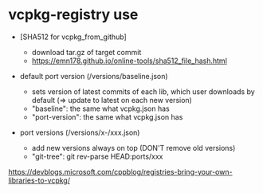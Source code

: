 # vcpkg-registry use

- [SHA512 for vcpkg_from_github] 
	- download tar.gz of target commit
	- https://emn178.github.io/online-tools/sha512_file_hash.html

- default port version (/versions/baseline.json)
	- sets version of latest commits of each lib, which user downloads by default (=> update to latest on each new version)
	- "baseline": the same what vcpkg.json has
	- "port-version": the same what vcpkg.json has

- port versions (/versions/x-/xxx.json)
	- add new versions always on top (DON'T remove old versions)
	- "git-tree": git rev-parse HEAD:ports/xxx


https://devblogs.microsoft.com/cppblog/registries-bring-your-own-libraries-to-vcpkg/
